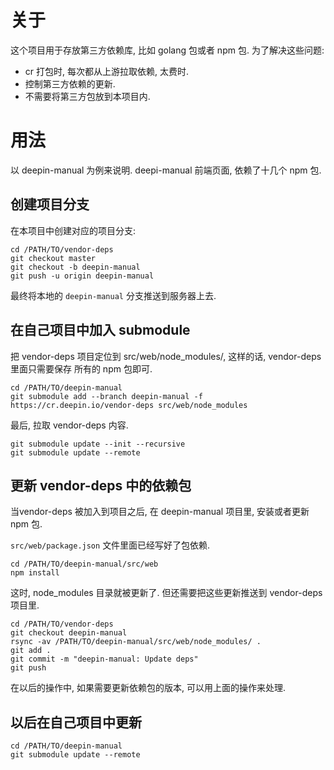 # 关于
这个项目用于存放第三方依赖库, 比如 golang 包或者 npm 包. 为了解决这些问题:
* cr 打包时, 每次都从上游拉取依赖, 太费时.
* 控制第三方依赖的更新.
* 不需要将第三方包放到本项目内.

# 用法
以 deepin-manual 为例来说明.
deepi-manual 前端页面, 依赖了十几个 npm 包.

## 创建项目分支
在本项目中创建对应的项目分支:
```shell
cd /PATH/TO/vendor-deps
git checkout master
git checkout -b deepin-manual
git push -u origin deepin-manual
```
最终将本地的 `deepin-manual` 分支推送到服务器上去.

## 在自己项目中加入 submodule
把 vendor-deps 项目定位到 src/web/node_modules/, 这样的话, vendor-deps 里面只需要保存
所有的 npm 包即可.
```shell
cd /PATH/TO/deepin-manual
git submodule add --branch deepin-manual -f https://cr.deepin.io/vendor-deps src/web/node_modules
```

最后, 拉取 vendor-deps 内容.
```shell
git submodule update --init --recursive
git submodule update --remote
```

## 更新 vendor-deps 中的依赖包
当vendor-deps 被加入到项目之后, 在 deepin-manual 项目里, 安装或者更新 npm 包.

`src/web/package.json` 文件里面已经写好了包依赖.

```shell
cd /PATH/TO/deepin-manual/src/web
npm install
```

这时, node_modules 目录就被更新了. 但还需要把这些更新推送到 vendor-deps 项目里.
```shell
cd /PATH/TO/vendor-deps
git checkout deepin-manual
rsync -av /PATH/TO/deepin-manual/src/web/node_modules/ .
git add .
git commit -m "deepin-manual: Update deps"
git push
```
在以后的操作中, 如果需要更新依赖包的版本, 可以用上面的操作来处理.

## 以后在自己项目中更新
```shell
cd /PATH/TO/deepin-manual
git submodule update --remote
```
